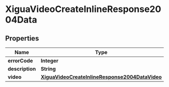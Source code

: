 # XiguaVideoCreateInlineResponse2004Data

## Properties
Name | Type | Description | Notes
------------ | ------------- | ------------- | -------------
**errorCode** | **Integer** |  | 
**description** | **String** |  | 
**video** | [**XiguaVideoCreateInlineResponse2004DataVideo**](XiguaVideoCreateInlineResponse2004DataVideo.md) |  |  [optional]
